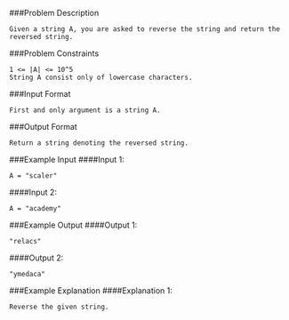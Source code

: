 ###Problem Description
```
Given a string A, you are asked to reverse the string and return the reversed string.
```

###Problem Constraints
```
1 <= |A| <= 10^5
String A consist only of lowercase characters.
```



###Input Format
```
First and only argument is a string A.
```

###Output Format
```
Return a string denoting the reversed string.
```

###Example Input
####Input 1:

```
A = "scaler"
```
####Input 2:

```
A = "academy"
```


###Example Output
####Output 1:

```
"relacs"
```
####Output 2:

```
"ymedaca"
```


###Example Explanation
####Explanation 1:

```
Reverse the given string.
```